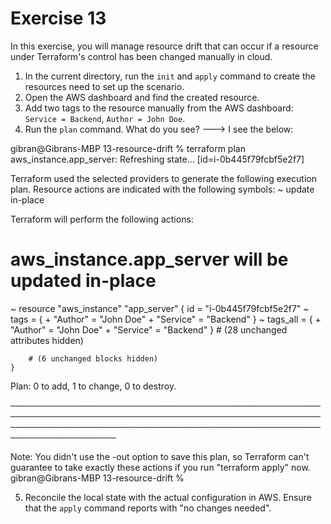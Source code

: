 # Exercise 13

In this exercise, you will manage resource drift that can occur if a resource under Terraform's control has been changed manually in cloud.

1. In the current directory, run the `init` and `apply` command to create the resources need to set up the scenario.
2. Open the AWS dashboard and find the created resource.
3. Add two tags to the resource manually from the AWS dashboard: `Service = Backend`, `Author = John Doe`.
4. Run the `plan` command. What do you see?  ---> I see the below:

gibran@Gibrans-MBP 13-resource-drift % terraform plan 
aws_instance.app_server: Refreshing state... [id=i-0b445f79fcbf5e2f7]

Terraform used the selected providers to generate the following execution plan. Resource actions are indicated with the following symbols:
  ~ update in-place

Terraform will perform the following actions:

  # aws_instance.app_server will be updated in-place
  ~ resource "aws_instance" "app_server" {
        id                                   = "i-0b445f79fcbf5e2f7"
      ~ tags                                 = {
          + "Author"  = "John Doe"
          + "Service" = "Backend"
        }
      ~ tags_all                             = {
          + "Author"  = "John Doe"
          + "Service" = "Backend"
        }
        # (28 unchanged attributes hidden)

        # (6 unchanged blocks hidden)
    }

Plan: 0 to add, 1 to change, 0 to destroy.

───────────────────────────────────────────────────────────────────────────────────────────────────────────────────────────────────────────────────────────────────────

Note: You didn't use the -out option to save this plan, so Terraform can't guarantee to take exactly these actions if you run "terraform apply" now.
gibran@Gibrans-MBP 13-resource-drift % 


5. Reconcile the local state with the actual configuration in AWS. Ensure that the `apply` command reports with "no changes needed".